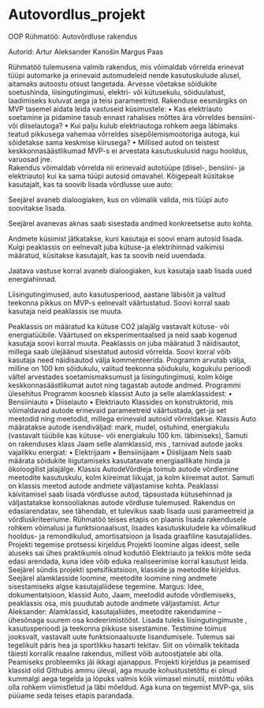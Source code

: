 # Autovordlus_projekt
 
OOP Rühmatöö: Autovõrdluse rakendus

Autorid:
Artur Aleksander Kanošin
Margus Paas

Rühmatöö tulemusena valmib rakendus, mis võimaldab võrrelda erinevat tüüpi automarke ja erinevaid automudeleid nende kasutuskulude alusel, aitamaks autoostu otsust langetada. 
Arvesse võetakse sõidukite soetushinda, liisingutingimusi, elektri- või kütusekulu, sõiduulatust, laadimiseks kuluvat aega ja teisi parameetreid. 
Rakenduse eesmärgiks on MVP tasemel aidata leida vastuseid küsimustele:
•	Kas elektriauto soetamine ja pidamine tasub ennast rahalises mõttes ära võrreldes bensiini- või diiselautoga? 
•	Kui palju kulub elektriautoga rohkem aega läbimaks teatud pikkusega vahemaa võrreldes sisepõlemismootoriga autoga, kui sõidetakse sama keskmise kiirusega? 
•	Millised autod on teistest keskkonnasäästlikumad
MVP-s ei arvestata kasutuskulusid nagu hooldus, varuosad jne.  
Rakendus võimaldab võrrelda nii erinevaid autotüüpe (diisel-, bensiini- ja elektriauto) kui ka sama tüüpi autosid omavahel. 
Kõigepealt küsitakse kasutajalt, kas ta soovib lisada võrdlusse uue auto:
 
Seejärel avaneb dialoogiaken, kus on võimalik valida, mis tüüpi auto soovitakse lisada.
 
Seejärel avanevas aknas saab sisestada andmed konkreetsetse auto kohta.
 
Andmete küsimist jätkatakse, kuni kasutaja ei soovi enam autosid lisada.
Kuigi peaklassis on eelnevalt juba kütuse-ja elektrihinnad vaikimisi määratud, küsitakse kasutajalt, kas ta soovib neid uuendada.
 
Jaatava vastuse korral avaneb dialoogiaken, kus kasutaja saab lisada uued energiahinnad.
 
Liisingutingimused, auto kasutusperiood, aastane läbisõit ja valitud teekonna pikkus on MVP-s eelnevalt väärtustatud. Soovi korral saab kasutaja neid peaklassis ise muuta.
 
Peaklassis on määratud ka kütuse CO2 jalajälg vastavalt kütuse- või energiatüübile. Väärtused on eksperimentaalsed ja neid saab kogenud kasutaja soovi korral muuta.
Peaklassis on juba määratud 3 näidisautot, millega saab ülejäänud sisestatud autosid võrrelda. Soovi korral võib kasutaja need näidisautod välja kommenteerida.
Programm arvutab välja, milline on 100 km sõidukulu, valitud teekonna sõidukulu, kogukulu perioodi vältel arvestades soetamismaksumust ja liisingutingimusi, kolm kõige keskkonnasäästlikumat autot ning tagastab autode andmed.
Programmi ülesehitus
Programm koosneb klassist Auto ja selle alamklassidest:
•	Bensiiniauto
•	Diiselauto
•	Elektriauto
Klassides on konstruktorid, mis võimaldavad autode erinevaid parameetreid väärtustada, get-ja set meetodid ning meetodid, millega erinevaid autosid võrreldakse. 
Klassis Auto määratakse autode isendiväljad: mark, mudel, ostuhind, energiakulu (vastavalt tüübile kas kütuse- või energiakulu 100 km. läbimiseks), 
Samuti on rakenduses klass Jaam selle alamklassid, mis , tarnivad autode jaoks vajalikku energiat:
•	Elektrijaam
•	Bensiinijaam
•	Diislijaam
Neis saab määrata sõidukite liigutamiseks kasutatavate energiaallikate hinda ja ökoloogilist jalajälge.
Klassis AutodeVõrdleja toimub autode võrdlemine meetodite kasutuskulu, kolm kiireimat liikujat, ja kolm kiireimat autot. Samuti on klassis meetod autode andmete väljastamise kohta.
Peaklassi käivitamisel saab lisada võrdlusse autod, täpsustada kütusehinnad ja väljastatakse konsooliaknas autode võrdluse tulemused.
Rakendus on edasiarendatav, see tähendab, et tulevikus saab lisada uusi parameetreid ja võrdluskriteeriume. Rühmatöö teises etapis on plaanis lisada rakendusele rohkem võimalusi ja funktsionaalsust, lisades kasutuskuludele ka võimalikud hooldus- ja remondikulud, amortisatsioon ja lisada graafiline kasutajaliides.
Projekti tegemise protsessi kirjeldus
Projekti loomine algas ideest, selle aluseks sai ühes praktikumis olnud kodutöö Elektriauto ja tekkis mõte seda edasi arendada, kuna idee võib eduka realiseerimise korral kasutust leida.
Seejärel sündis projekti spetsifikatsioon, klasside ja meetodite kirjeldus. Seejärel alamklasside loomine, meetodite loomine ning andmete sisestamiseks algse kasutajaliidese tegemine.
Margus: Idee, dokumentatsioon, klassid Auto, Jaam, meetodid autode võrdlemiseks, peaklassis osa, mis puudutab autode andmete väljastamist.
Artur Aleksander: Alamklassid, kasutajaliides, meetodite rakendamine – ühesõnaga suurem osa kodeerimistööst.
Lisada tuleks liisingutingimuste , kasutusperioodi ja teekonna pikkuse sisestamine.
Testimine toimus jooksvalt, vastavalt uute funktsionaalsuste lisandumisele.
Tulemus sai tegelikult päris hea ja sportlikku hasarti tekitav. Siit on võimalik tekitada täiesti korralik reaalne rakendus, millest võib autoostjatele abi olla.
Peamiseks probleemiks jäi ikkagi ajanappus. Projekti kirjeldus ja peamised klassid olid Githubis ammu üleval, aga muude kohustustetõttu ei olnud kummalgi aega tegelda ja lõpuks valmis kõik viimasel minutil, mistõttu võiks olla rohkem viimistletud ja läbi mõeldud. Aga kuna on tegemist MVP-ga, siis püüame seda teises etapis parandada.

